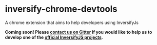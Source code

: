 # inversify-chrome-devtools
A chrome extension that aims to help developers using InversifyJs

**Coming soon! Please [contact us on Gitter](https://gitter.im/inversify/InversifyJS) If you would like to help us to develop one of the [official InversifyJS projects](https://github.com/inversify).**
